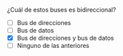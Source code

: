 ¿Cuál de estos buses es bidireccional?

  - [ ] Bus de direcciones
  - [ ] Bus de datos
  - [x] Bus de direcciones y bus de datos
  - [ ] Ninguno de las anteriores